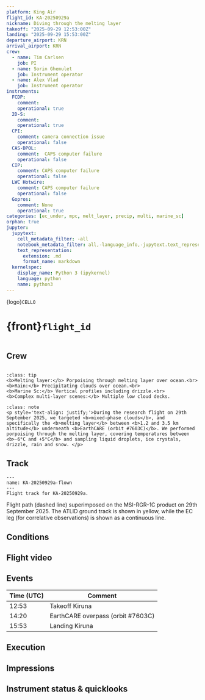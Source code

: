 ```yaml
---
platform: King Air
flight_id: KA-20250929a
nickname: Diving through the melting layer
takeoff: "2025-09-29 12:53:00Z"
landing: "2025-09-29 15:53:00Z"
departure_airport: KRN
arrival_airport: KRN
crew:
  - name: Tim Carlsen
    job: PI
  - name: Sorin Ghemulet
    job: Instrument operator
  - name: Alex Vlad
    job: Instrument operator
instruments:
  FCDP:
    comment:
    operational: true
  2D-S:
    comment:
    operational: true
  CPI:
    comment: camera connection issue
    operational: false
  CAS-DPOL:
    comment:  CAPS computer failure
    operational: false
  CIP:
    comment: CAPS computer failure
    operational: false
  LWC Hotwire:
    comment: CAPS computer failure
    operational: false
  Gopros:
    comment: None
    operational: true
categories: [ec_under, mpc, melt_layer, precip, multi, marine_sc]
orphan: true
jupyter:
  jupytext:
    cell_metadata_filter: -all
    notebook_metadata_filter: all,-language_info,-jupytext.text_representation.format_version,-jupytext.text_representation.jupytext_version
    text_representation:
      extension: .md
      format_name: markdown
  kernelspec:
    display_name: Python 3 (ipykernel)
    language: python
    name: python3
---
```


{logo}`CELLO`

# {front}`flight_id`

```{badges}
```

## Crew

```{crew-list}
```

```{admonition} EarthCARE target scenarios
:class: tip
<b>Melting layer:</b> Porpoising through melting layer over ocean.<br>
<b>Rain:</b> Precipitating clouds over ocean.<br>
<b>Marine Sc:</b> Vertical profiles including drizzle.<br>
<b>Complex multi-layer scenes:</b> Multiple low cloud decks.
```


```{admonition} Flight summary
:class: note
<p style='text-align: justify;'>During the research flight on 29th September 2025, we targeted <b>mixed-phase clouds</b>, and specifically the <b>melting layer</b> between <b>1.2 and 3.5 km altitude</b> underneath <b>EarthCARE (orbit #7603C)</b>. We performed porpoising through the melting layer, covering temperatures between <b>-6°C and +5°C</b> and sampling liquid droplets, ice crystals, drizzle, rain and snow. </p>
```


## Track

```{figure} ../figures/KA-20250929a/KA-20250929a_7603C.png
---
name: KA-20250929a-flown
---
Flight track for KA-20250929a.
```
Flight path (dashed line) superimposed on the MSI-RGR-1C product on 29th September 2025. The ATLID ground track is shown in yellow, while the EC leg (for correlative observations) is shown as a continuous line.


## Conditions

## Flight video

## Events

Time (UTC) | Comment
-------------| -----
12:53 | Takeoff Kiruna
14:20 | EarthCARE overpass (orbit #7603C)
15:53 | Landing Kiruna


## Execution




## Impressions




## Instrument status & quicklooks
```{instrument-table}
```

